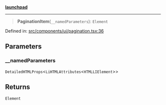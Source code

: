 [**launchpad**](index.md)

***

> **PaginationItem**(`__namedParameters`): `Element`

Defined in: [src/components/ui/pagination.tsx:36](https://github.com/victorbratov/launchpad/blob/d1815ef1a573b42ac1f231f3f3d6617bddce6dbe/src/components/ui/pagination.tsx#L36)

## Parameters

### \_\_namedParameters

`DetailedHTMLProps`\<`LiHTMLAttributes`\<`HTMLLIElement`\>\>

## Returns

`Element`

